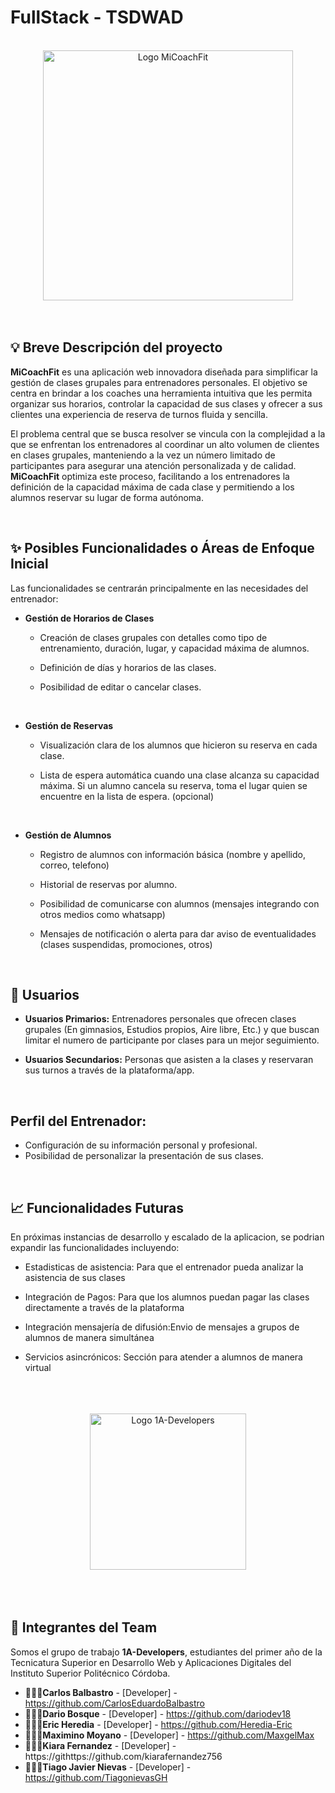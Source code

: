 # FullStack - TSDWAD
</br>

<div align=center>
<img src="/img/logo-micoachfit/logo-colorMiCoachFit.png" alt="Logo MiCoachFit" width="400">
</div>

</br>
</br>

## 💡 **Breve Descripción del proyecto**

**MiCoachFit** es una aplicación web innovadora diseñada para simplificar la gestión de clases grupales para entrenadores personales. El objetivo se centra en brindar a los coaches una herramienta intuitiva que les permita organizar sus horarios, controlar la capacidad de sus clases y ofrecer a sus clientes una experiencia de reserva de turnos fluida y sencilla.

El problema central que se busca resolver se vincula con la complejidad a la que se enfrentan los entrenadores al coordinar un alto volumen de clientes en clases grupales, manteniendo a la vez un número limitado de participantes para asegurar una atención personalizada y de calidad. **MiCoachFit** optimiza este proceso, facilitando a los entrenadores la definición de la capacidad máxima de cada clase y permitiendo a los alumnos reservar su lugar de forma autónoma.

</br>

## ✨ **Posibles Funcionalidades o Áreas de Enfoque Inicial**

Las funcionalidades se centrarán principalmente en las necesidades del entrenador:

* **Gestión de Horarios de Clases**

  - Creación de clases grupales con detalles como tipo de entrenamiento, duración, lugar, y capacidad máxima de alumnos.

  - Definición de días y horarios de las clases.

  - Posibilidad de editar o cancelar clases.

  </br>

* **Gestión de Reservas**

  - Visualización clara de los alumnos que hicieron su reserva en cada clase.

  - Lista de espera automática cuando una clase alcanza su capacidad máxima. Si un alumno cancela su reserva, toma el lugar quien se encuentre en la lista de espera. (opcional)

  </br>

* **Gestión de Alumnos**

  - Registro de alumnos con información básica (nombre y apellido, correo, telefono)

  - Historial de reservas por alumno.

  - Posibilidad de comunicarse con alumnos (mensajes integrando con otros medios como whatsapp)

  - Mensajes de notificación o alerta para dar aviso de eventualidades (clases suspendidas, promociones, otros)

  </br>

## 🎯 Usuarios

* **Usuarios Primarios:** Entrenadores personales que ofrecen clases grupales
(En gimnasios, Estudios propios, Aire libre, Etc.) y que buscan limitar
el numero de participante por clases para un mejor seguimiento.

* **Usuarios Secundarios:** Personas que asisten a la clases y reservaran sus
turnos a través de la plataforma/app.

</br>

## **Perfil del Entrenador:**

- Configuración de su información personal y profesional.
- Posibilidad de personalizar la presentación de sus clases.

</br>

## 📈 **Funcionalidades Futuras**

En próximas instancias de desarrollo y escalado de la aplicacion, se podrian expandir las funcionalidades incluyendo:

* Estadisticas de asistencia: Para que el entrenador pueda analizar la asistencia de sus clases

* Integración de Pagos: Para que los alumnos puedan pagar las clases directamente a través de la plataforma 

* Integración mensajería de difusión:Envio de mensajes a grupos de alumnos de manera simultánea 

* Servicios asincrónicos: Sección para atender a alumnos de manera virtual


</br>
</br>
</br>


<div align=center>
  <img src="/img/logo-1A-Dev/logo-color-1A-Dev.png" alt="Logo 1A-Developers" width="250"/>
</div>

</br>
</br>
</br>

## 👥 Integrantes del Team

Somos el grupo de trabajo **1A-Developers**, estudiantes del primer año de la Tecnicatura Superior en Desarrollo Web y Aplicaciones Digitales del Instituto Superior Politécnico Córdoba.

* 👨🏽‍💻**Carlos Balbastro** - [Developer] - https://github.com/CarlosEduardoBalbastro
* 👨🏽‍💻**Dario Bosque** - [Developer] - https://github.com/dariodev18
* 👨🏽‍💻**Eric Heredia** - [Developer] - https://github.com/Heredia-Eric
* 👨🏽‍💻**Maximino Moyano** - [Developer] - https://github.com/MaxgelMax
* 👩🏽‍💻**Kiara Fernandez** - [Developer] - https://githttps://github.com/kiarafernandez756
* 👩🏽‍💻**Tiago Javier Nievas** - [Developer] - https://github.com/TiagonievasGH
<br/>